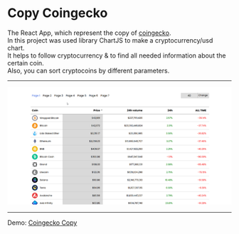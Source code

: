 # Copy Coingecko

The React App, which represent the copy of <a href="https://www.coingecko.com">coingecko</a>.<br>
In this project was used library ChartJS to make a cryptocurrency/usd chart.<br>
It helps to follow cryptocurrency & to find all needed information about the certain coin.<br>
Also, you can sort cryptocoins by different parameters.
<hr>
<img src="preview.gif"/>
<hr>
Demo: <a href="https://adoring-thompson-88153a.netlify.app/">Coingecko Copy</a>
